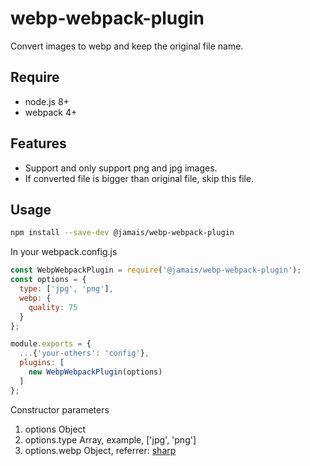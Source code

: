 # webp-webpack-plugin
Convert images to webp and keep the original file name.

## Require

* node.js 8+
* webpack 4+

## Features

* Support and only support png and jpg images.
* If converted file is bigger than original file, skip this file.

## Usage

```bash
npm install --save-dev @jamais/webp-webpack-plugin
```

In your webpack.config.js

```javascript
const WebpWebpackPlugin = require('@jamais/webp-webpack-plugin');
const options = {
  type: ['jpg', 'png'],
  webp: {
    quality: 75
  }
};

module.exports = {
  ...{'your-others': 'config'},
  plugins: [
    new WebpWebpackPlugin(options)
  ]
};
```

Constructor parameters

1. options Object
  1. options.type Array, example, ['jpg', 'png']
  2. options.webp Object, referrer: [sharp](https://github.com/lovell/sharp)
